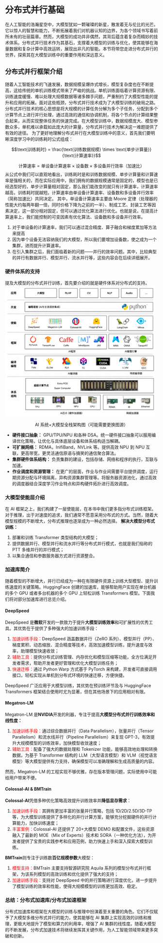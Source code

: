 <script type="text/javascript" src="http://cdn.mathjax.org/mathjax/latest/MathJax.js?config=default"></script>

# 分布式并行基础

在人工智能的浩瀚星空中，大模型犹如一颗璀璨的新星，散发着无与伦比的光芒。它以惊人的智慧和能力，不断拓展着我们对机器认知的边界，为各个领域书写着前所未有的壮丽篇章。然而，大模型的成功并非偶然，其背后蕴含着复杂而精妙的技术体系。分布式并行技术作为其基石，支撑着大模型的训练与优化，使其能够在海量数据和复杂计算中高效运转，展现出非凡的智能。本节将带您走进分布式并行的世界，探索其在大模型训练中的重要作用和深远意义。

## 分布式并行框架介绍

随着人工智能技术的飞速发展，数据规模呈爆炸式增长，模型复杂度也在不断提高，这给传统的单机训练模式带来了严峻的挑战。单机训练面临着计算资源有限、训练速度缓慢、难以处理大规模数据等诸多棘手问题，严重制约了大模型性能的提升和应用的拓展。面对这些瓶颈，分布式并行技术成为了大模型训练的破局之路。
分布式并行技术的核心思想是将大规模的计算任务分解为多个子任务，分配到多个计算节点上进行并行处理，通过高效的通信和协调机制，将各个节点的计算结果整合起来，从而实现整体任务的快速完成。在大模型训练中，数据规模庞大、模型参数众多，单机难以承载如此庞大的计算量，分布式并行技术为解决这一难题提供了有效的途径。
为了更好地理解分布式并行在大模型训练中的意义，首先我们要明晰深度学习中的训练耗时公式组成：
<!-- $ 训练耗时 = 训练数据规模 × 单步计算量 / 计算速率 $ -->
$$\text{训练耗时} = \frac{\text{训练数据规模} \times \text{单步计算量}}{\text{计算速率}}$$
<!-- ![训练耗时公式](1.png "book") -->
$$\text{计算速率} = \text{单设备计算速率} \times \text{设备数} \times \text{多设备并行效率（加速比）}$$
从公式中我们可以直观地看出，训练耗时是和训练数据规模、单步计算量和计算速率是强相关的，而在实际应用中，我们拥有的数据规模通常是固定的，模型也是已经选型好的，单步计算量相对固定，那么我们能改变的就只有计算速率，计算速率越高，训练耗时就越短。计算速率由单设备计算速率、设备数和多设备并行效率（简称加速比）共同决定。
其中，单设备计算速率主要由 Moore 定律（处理器的性能大约每两年翻一倍，同时价格下降为之前的一半）、制成工艺、封装工艺等因素决定，这一部分相对固定，但可以通过优化算法进行优化。也就是说，在提高计算速率上，我们能控制的可变因素有优化算法、设备数和多设备并行效率。
1. 对于单设备的计算速率，我们可以通过混合精度、算子融合和梯度累加等方法来提高
2. 因为单个设备无法容纳我们的大模型，所以我们要增加设备数，使之成为一个集群，进而提升计算速率。
3. 在引入集群之后，我们面临着新的问题——并行的效率问题。其中，比较典型的并行有数据并行、模型并行、流水并行等，这些内容会在后续详细展开。

### 硬件体系的支持

提及大模型的分布式并行训练，首先要介绍的就是硬件体系对分布式的支持。
![](images/01Introduction01.png "")
<center>AI 系统+大模型全栈架构图（可能需要更换图源）</center>

+ **硬件接口抽象：** GPU/TPU/NPU 和各种 DSA。统一硬件接口抽象可以服用编译优化策略，让优化与具体底层设备和体系结构适当解耦。
+ **可扩展网络：** RDMA，InifiBand，NVLink 等。提供高效 NPU 到 NPU 互联，更高带宽，更灵活通信原语与搞笑的通信聚合算法。
+ **集群硬件体系结构：** 负责集群的建设，包括存储、网络和程序的执行，互联与加速。
+ **作业调度和资源管理：** 在更广的层面，作业与作业间需要平台提供调度，运行期资源分配与环境隔离，异构资源集群管理等。将服务器资源池化，通过高效的调度器结合深度学习作业特点和异构硬件拓扑进行高效调度。

### 大模型使能层介绍
在 AI 框架之上，我们构建了一层使能层，在本书中我们更多指分布式训练框架。对于推理，出于对速度的追求，我们通常不愿意采用分布式的方式。当然，随着大模型规模的不断增大，分布式推理也逐渐成为一种必然选择。
**解决大模型分布式训练：**
1. 部署和训练 Transformer 类型结构的大模型；
2. 提供数据并行、模型并行和流水并行等分布式并行模式，也就是我们俗称的 PTT 多维并行的并行模式；
3. 以集合通信和参数服务器方式进行资源整合。
### 加速库简介
随着模型的不断增大，并行已经成为一种在有限硬件资源上训练大型模型、提升训练速度的关键策略。HuggingFace 创建的加速库，能够帮助用户实现在单台机器的多个 GPU 或者多台机器的多个 GPU 上轻松训练 Transformers 模型。下面我们将对部分加速库进行总览介绍。
#### DeepSpeed
DeepSpeed 是**微软**开发的一款致力于提升**大模型训练效率**和可扩展性的优秀工具。其优势在于提供了多种强大的加速训练手段：
1. <font color=Red>加速训练手段：</font>DeepSpeed 涵盖数据并行（ZeRO 系列）、模型并行（PP）、梯度累积、动态缩放、混合精度等技术，高效加速模型训练，提升速度与效率，助理模型快速收敛；
2. <font color=Red>辅助工具：</font>提供分布式训练管理、内存优化和模型压缩等功能，全方位满足开发者需求，帮助开发者更好管理和优化大模型训练任务；
3. <font color=Red>快速迁移：</font>通过 Python Warp 方式基于 PyTorch 来构建，开发者可直接调用接口，轻松实现从单机到分布式环境的快速迁移，方便快捷。

DeepSpeed 广泛应用于大模型训练，其优势在预训练环节及与 HuggingFace Transformers 框架结合使用时尤为显著，但在其他场景下的应用相对有限。

#### Megatron-LM
Megatron-LM 是**NVIDIA**开发的利器，专注于提高**大模型分布式并行训练效率和线性度：**
1. <font color=Red>加速训练手段：</font>通过综合数据并行（Data Parallelism），张量并行（Tensor Parallelism）和流水线并行（Pipeline Parallelism）来复现 GPT-3，有效提升大规模模型的训练效率，加快模型收敛速度；
2. <font color=Red>辅助工具：</font>配备了强大的数据处理和 Tokenizer 功能，能够高效地处理和转换数据，为基于 Transformer 结构的 LLM（大型语言模型）和 VLM（视觉语言模型）等大模型提供有力支持，确保模型可以准确理解和生成高质量的内容。

然而，Megatron-LM 的工程实现不够优雅，存在版本管理问题，实际使用中可能给用户带来不便。

#### Colossal-AI & BMTrain
**Colossal-AI**凭借多种优化策略高效提升训练效率并**降低显存需求**：
1. <font color=Red>加速训练手段：</font>其拥有更加丰富的张量并行策略，包括 1D/2D/2.5D/3D-TP 等，为大模型训练提供了多样化的并行计算方案，能够充分挖掘硬件的并行计算能力，加快训练速度；
2. <font color=Red>丰富案例：</font>Colossal-AI 还提供了 20+大模型 DEMO 和配置文件，这些资源融入了最新的 MOE（Mix of Experts）技术和 SORA（一种优化方法），为开发者提供了宝贵的实践参考和应用范例，助力快速上手和深入探索大模型训练。

**BMTrain**则专注于训练数**百亿规模参数**大模型：
1. <font color=Red>模型支持：</font>BMTrain 主要支持智源研究院 Aquila 系列的模型分布式并行框架，为该系列模型的高效训练和优化提供了强大的支持；
2. <font color=Red>加速训练手段：</font>支持对 DeepSpeed 中的并行策略进行深度优化，进一步提升了模型训练的效率和性能，使得大规模模型的训练更加高效、稳定。

### 总结：分布式加速库/分布式加速框架
分布式加速库和框架在大模型的训练与推理中扮演着至关重要的角色。它们不仅赋予了大模型多维分布式并行的能力，使其能够在 AI 集群上实现高效的训练和推理，更极大地提升了模型和算力的利用率，增强了 AI 集群的线性度。随着大模型的不断发展，分布式加速技术将继续发挥其关键作用，为人工智能领域带来更多突破和创新。